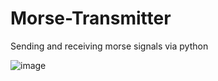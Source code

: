 # Morse-Transmitter
Sending and receiving morse signals via python

![image](https://gpiozero.readthedocs.io/en/stable/_images/pin_layout.svg)


